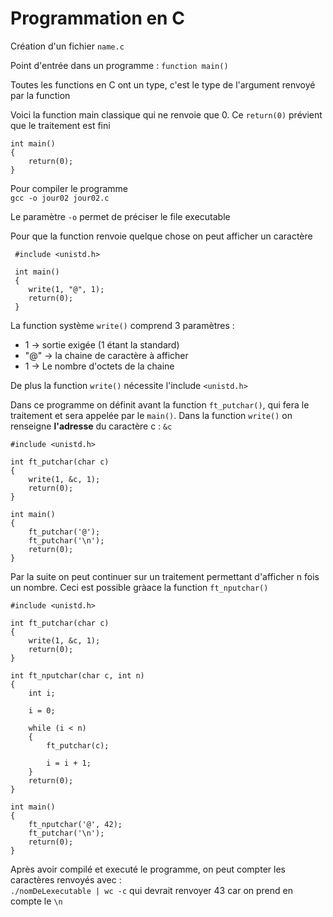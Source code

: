 # Programmation en C

Création d'un fichier `name.c`

Point d'entrée dans un programme :
`function main()`

Toutes les functions en C ont un type, c'est le type de l'argument renvoyé par la function

Voici la function main classique qui ne renvoie que 0. Ce `return(0)` prévient que le traitement est fini

    int main()
    {
        return(0);
    }

Pour compiler le programme \
 `gcc -o jour02 jour02.c`
 
 Le paramètre `-o` permet de préciser le file executable
 
 Pour que la function renvoie quelque chose on peut afficher un caractère
     
     #include <unistd.h>
     
     int main()
     {
        write(1, "@", 1);
        return(0);
     }
     
La function système `write()` comprend 3 paramètres :
* 1 -> sortie exigée (1 étant la standard)
* "@" -> la chaine de caractère à afficher
* 1 -> Le nombre d'octets de la chaine

De plus la function `write()` nécessite l'include `<unistd.h>`

Dans ce programme on définit avant la function `ft_putchar()`, qui fera le traitement et sera appelée par le `main()`. Dans la function `write()` on renseigne __l'adresse__ du caractère c : `&c`
 

    #include <unistd.h>
    
    int ft_putchar(char c)
    {
        write(1, &c, 1);
        return(0);
    }
    
    int main()
    {
        ft_putchar('@');
        ft_putchar('\n');
        return(0);
    }
    
Par la suite on peut continuer sur un traitement permettant d'afficher n fois un nombre. Ceci est possible gràace la function `ft_nputchar()`

    #include <unistd.h>
    
    int ft_putchar(char c)
    {
        write(1, &c, 1);
        return(0);
    }
    
    int ft_nputchar(char c, int n)
    {
        int i;
    
        i = 0;
    
        while (i < n)
        {
            ft_putchar(c);
    
            i = i + 1;
        }
        return(0);
    }
    
    int main()
    {
        ft_nputchar('@', 42);
        ft_putchar('\n');
        return(0);
    }
    
Après avoir compilé et executé le programme, on peut compter les caractères renvoyés avec : \
`./nomDeLexecutable | wc -c` qui devrait renvoyer 43 car on prend en compte le `\n`